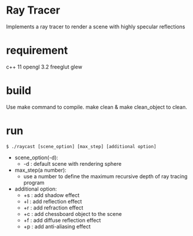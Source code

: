 # Ray Tracer
Implements a ray tracer to render a scene with highly specular reflections

# requirement
c++ 11
opengl 3.2
freeglut
glew

# build
Use make command to compile. make clean & make clean_object to clean.


# run

```
$ ./raycast [scene_option] [max_step] [additional option]
```
  * scene_option(-d):
    * -d : default scene with rendering sphere
  * max_step(a number):
    * use a number to define the maximum recursive depth of ray tracing program
  * additional option:
    * +s : add shadow effect
    * +l : add reflection effect
    * +r : add refraction effect
    * +c : add chessboard object to the scene
    * +f : add diffuse reflection effect
    * +p : add anti-aliasing effect